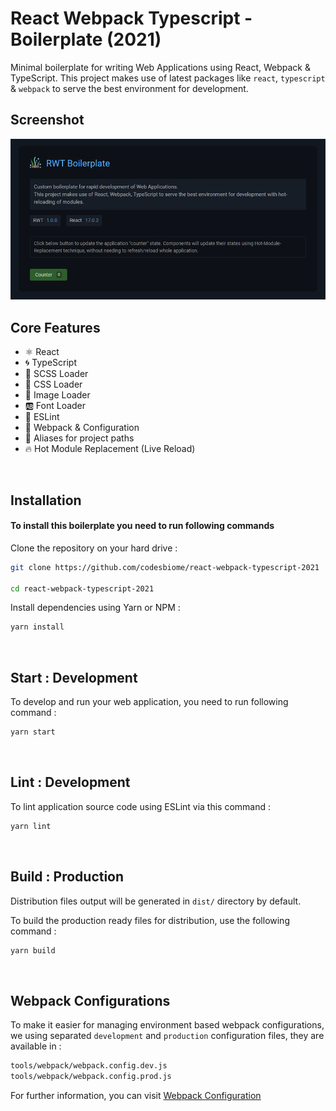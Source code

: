 # React Webpack Typescript - Boilerplate (2021)

Minimal boilerplate for writing Web Applications using React, Webpack & TypeScript. This project makes use of latest packages like `react`, `typescript` & `webpack` to serve the best environment for development.

## Screenshot

<img src="assets/images/screenshot.png" />

<br>

## Core Features

- ⚛️ React
- 🌀 TypeScript
- 🛶 SCSS Loader
- 🎨 CSS Loader
- 📸 Image Loader
- 🆎 Font Loader
- 🧹 ESLint
- 🔱 Webpack & Configuration
- 🧩 Aliases for project paths
- 🔥 Hot Module Replacement (Live Reload)

<br />

## Installation

#### To install this boilerplate you need to run following commands

Clone the repository on your hard drive :

```bash
git clone https://github.com/codesbiome/react-webpack-typescript-2021

cd react-webpack-typescript-2021
```

Install dependencies using Yarn or NPM :

```bash
yarn install
```

<br />

## Start : Development

To develop and run your web application, you need to run following command :

```bash
yarn start
```

<br />

## Lint : Development

To lint application source code using ESLint via this command :

```bash
yarn lint
```

<br />

## Build : Production

Distribution files output will be generated in `dist/` directory by default.

To build the production ready files for distribution, use the following command :

```bash
yarn build
```

<br />

## Webpack Configurations

To make it easier for managing environment based webpack configurations, we using separated `development` and `production` configuration files, they are available in :

```bash
tools/webpack/webpack.config.dev.js
tools/webpack/webpack.config.prod.js
```

For further information, you can visit [Webpack Configuration](https://webpack.js.org/configuration/)

